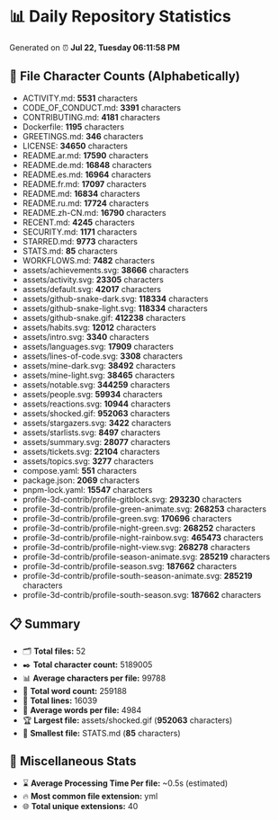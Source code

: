 # 📊 Daily Repository Statistics
Generated on ⏰ **Jul 22, Tuesday 06:11:58 PM**

## 📂 File Character Counts (Alphabetically)
- ACTIVITY.md: **5531** characters
- CODE_OF_CONDUCT.md: **3391** characters
- CONTRIBUTING.md: **4181** characters
- Dockerfile: **1195** characters
- GREETINGS.md: **346** characters
- LICENSE: **34650** characters
- README.ar.md: **17590** characters
- README.de.md: **16848** characters
- README.es.md: **16964** characters
- README.fr.md: **17097** characters
- README.md: **16834** characters
- README.ru.md: **17724** characters
- README.zh-CN.md: **16790** characters
- RECENT.md: **4245** characters
- SECURITY.md: **1171** characters
- STARRED.md: **9773** characters
- STATS.md: **85** characters
- WORKFLOWS.md: **7482** characters
- assets/achievements.svg: **38666** characters
- assets/activity.svg: **23305** characters
- assets/default.svg: **42017** characters
- assets/github-snake-dark.svg: **118334** characters
- assets/github-snake-light.svg: **118334** characters
- assets/github-snake.gif: **412238** characters
- assets/habits.svg: **12012** characters
- assets/intro.svg: **3340** characters
- assets/languages.svg: **17909** characters
- assets/lines-of-code.svg: **3308** characters
- assets/mine-dark.svg: **38492** characters
- assets/mine-light.svg: **38465** characters
- assets/notable.svg: **344259** characters
- assets/people.svg: **59934** characters
- assets/reactions.svg: **10944** characters
- assets/shocked.gif: **952063** characters
- assets/stargazers.svg: **3422** characters
- assets/starlists.svg: **8497** characters
- assets/summary.svg: **28077** characters
- assets/tickets.svg: **22104** characters
- assets/topics.svg: **3277** characters
- compose.yaml: **551** characters
- package.json: **2069** characters
- pnpm-lock.yaml: **15547** characters
- profile-3d-contrib/profile-gitblock.svg: **293230** characters
- profile-3d-contrib/profile-green-animate.svg: **268253** characters
- profile-3d-contrib/profile-green.svg: **170696** characters
- profile-3d-contrib/profile-night-green.svg: **268252** characters
- profile-3d-contrib/profile-night-rainbow.svg: **465473** characters
- profile-3d-contrib/profile-night-view.svg: **268278** characters
- profile-3d-contrib/profile-season-animate.svg: **285219** characters
- profile-3d-contrib/profile-season.svg: **187662** characters
- profile-3d-contrib/profile-south-season-animate.svg: **285219** characters
- profile-3d-contrib/profile-south-season.svg: **187662** characters

## 📋 Summary
- 🗂️ **Total files:** 52
- ✒️ **Total character count:** 5189005
- 📊 **Average characters per file:** 99788
- 📝 **Total word count:** 259188
- 🧾 **Total lines:** 16039
- 📐 **Average words per file:** 4984
- 🏆 **Largest file:** assets/shocked.gif (**952063** characters)
- 🥉 **Smallest file:** STATS.md (**85** characters)

## 🌟 Miscellaneous Stats
- ⌛ **Average Processing Time Per file:** ~0.5s (estimated)
- 🔥 **Most common file extension:** yml
- 🌐 **Total unique extensions:** 40
